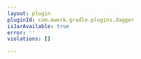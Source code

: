 ```yaml
---
layout: plugin
pluginId: com.ewerk.gradle.plugins.dagger
isJarAvailable: true
error: ''
violations: []

---
```

